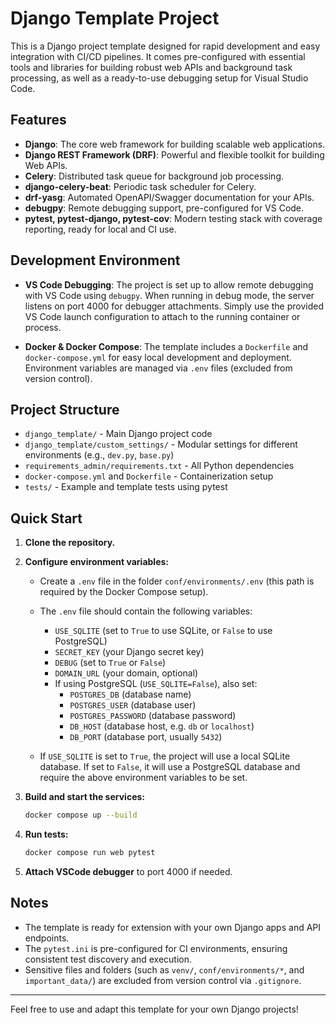 # Django Template Project

This is a Django project template designed for rapid development and easy integration with CI/CD pipelines. It comes pre-configured with essential tools and libraries for building robust web APIs and background task processing, as well as a ready-to-use debugging setup for Visual Studio Code.

## Features

- **Django**: The core web framework for building scalable web applications.
- **Django REST Framework (DRF)**: Powerful and flexible toolkit for building Web APIs.
- **Celery**: Distributed task queue for background job processing.
- **django-celery-beat**: Periodic task scheduler for Celery.
- **drf-yasg**: Automated OpenAPI/Swagger documentation for your APIs.
- **debugpy**: Remote debugging support, pre-configured for VS Code.
- **pytest, pytest-django, pytest-cov**: Modern testing stack with coverage reporting, ready for local and CI use.

## Development Environment

- **VS Code Debugging**: The project is set up to allow remote debugging with VS Code using `debugpy`. When running in debug mode, the server listens on port 4000 for debugger attachments. Simply use the provided VS Code launch configuration to attach to the running container or process.

- **Docker & Docker Compose**: The template includes a `Dockerfile` and `docker-compose.yml` for easy local development and deployment. Environment variables are managed via `.env` files (excluded from version control).


## Project Structure

- `django_template/` - Main Django project code
- `django_template/custom_settings/` - Modular settings for different environments (e.g., `dev.py`, `base.py`)
- `requirements_admin/requirements.txt` - All Python dependencies
- `docker-compose.yml` and `Dockerfile` - Containerization setup
- `tests/` - Example and template tests using pytest

## Quick Start

1. **Clone the repository.**

2. **Configure environment variables:**
   - Create a `.env` file in the folder `conf/environments/.env` (this path is required by the Docker Compose setup).
   - The `.env` file should contain the following variables:
     - `USE_SQLITE` (set to `True` to use SQLite, or `False` to use PostgreSQL)
     - `SECRET_KEY` (your Django secret key)
     - `DEBUG` (set to `True` or `False`)
     - `DOMAIN_URL` (your domain, optional)
     - If using PostgreSQL (`USE_SQLITE=False`), also set:
       - `POSTGRES_DB` (database name)
       - `POSTGRES_USER` (database user)
       - `POSTGRES_PASSWORD` (database password)
       - `DB_HOST` (database host, e.g. `db` or `localhost`)
       - `DB_PORT` (database port, usually `5432`)

   - If `USE_SQLITE` is set to `True`, the project will use a local SQLite database. If set to `False`, it will use a PostgreSQL database and require the above environment variables to be set.

3. **Build and start the services:**
   ```bash
   docker compose up --build
   ```

4. **Run tests:**
   ```bash
   docker compose run web pytest
   ```

5. **Attach VSCode debugger** to port 4000 if needed.

## Notes

- The template is ready for extension with your own Django apps and API endpoints.
- The `pytest.ini` is pre-configured for CI environments, ensuring consistent test discovery and execution.
- Sensitive files and folders (such as `venv/`, `conf/environments/*`, and `important_data/`) are excluded from version control via `.gitignore`.

---

Feel free to use and adapt this template for your own Django projects!
